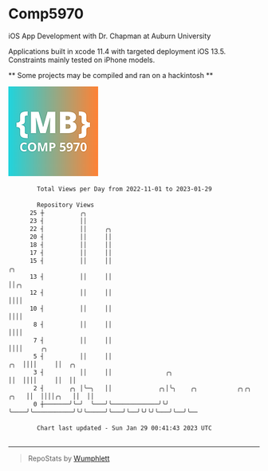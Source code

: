 # Comp5970
iOS App Development with Dr. Chapman at Auburn University

Applications built in xcode 11.4 with targeted deployment iOS 13.5.
Constraints mainly tested on iPhone models.

** Some projects may be compiled and ran on a hackintosh **

![App Icon](https://github.com/MatthewBentz/Comp5970/blob/master/Assignment1a-mlb0119/Assignment1a-mlb0119/Assets.xcassets/AppIcon.appiconset/180.png)

```
        Total Views per Day from 2022-11-01 to 2023-01-29

        Repository Views
      25 ┼          ╭╮
      23 ┤          ││
      22 ┤          ││     ╭╮
      20 ┤          ││     ││
      18 ┤          ││     ││
      17 ┤          ││     ││
      15 ┤          ││     ││                                                     ╭╮
      13 ┤          ││     ││                                                     ││╭╮
      12 ┤          ││     ││                                                     ││││
      10 ┤          ││     ││                                                     ││││
       8 ┤          ││     ││                                                     ││││
       7 ┤          ││     ││                                                     ││││     ╭╮
       5 ┤          ││     ││                                                 ╭╮  ││││     ││  ╭╮
       3 ┤          ││     ││               ╭╮                                ││  ││││     ││  ││
       2 ┤       ╭╮ │╰─╮   ││             ╭╮│╰╮    ╭╮           ╭╮╭╮     ╭╮   ││  ││││╭╮   ││  ││
       0 ┼───────╯╰─╯  ╰───╯╰─────────────╯╰╯ ╰────╯╰───────────╯╰╯╰─────╯╰───╯╰──╯╰╯╰╯╰───╯╰──╯╰──

        Chart last updated - Sun Jan 29 00:41:43 2023 UTC
        
```

---

> RepoStats by [Wumphlett](https://github.com/Wumphlett)
